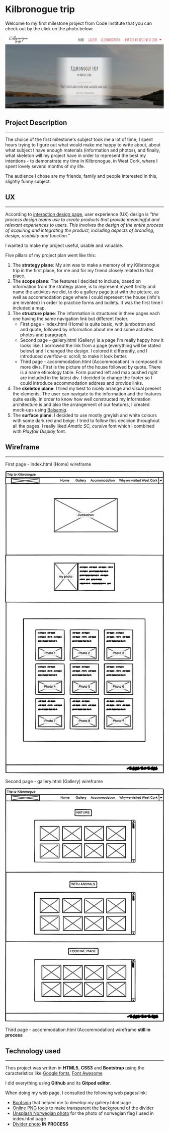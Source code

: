 # Kilbronogue trip

Welcome to my first milestone project from Code Institute that you can check out by the click on the photo below:

[![Foo](images/readme-photo.JPG)](https://gillem.github.io/excercise/)



## Project Description
***
The choice of the first milestone's subject took me a lot of time; I spent hours trying to figure out what 
would make me happy to write about, about what subject I have enough materials (information and photos),
and finally, what skeleton will my project have in order to represent the best my intentions - to demonstrate
my time in Kilbronogue, in West Cork, where I spent lovely several months of my life.

The audience I chose are my friends, family and people interested in this, slightly funny subject. 

##  UX
***
According to [interaction design page](https://www.interaction-design.org/literature/topics/ux-design), user 
experience (UX) design is _"the process design teams use to create products that provide meaningful and relevant 
experiences to users. This involves the design of the entire process of acquiring and integrating the product, 
including aspects of branding, design, usability and function."_

I wanted to make my project useful, usable and valuable.


Five pillars of my project plan went like this:


1.	The **strategy plane**: My aim was to make a memory of my Kilbronogue trip in the first place, for me and for my friend closely related to that place.
2.	The **scope plane**: The features I decided to include, based on information from the strategy plane, is 
    to represent myself firstly and name the activites we did, to do a gallery page just with the picture, as well as
    accommodation page where I could represent the house (info's are invented) in order to practice forms and bullets.
    It was the first time I included a map.
3.	The **structure plane**: The information is structured in three pages each one having the same navigation link but 
    different footer. 
    * First page - index.html (Home) is quite basic, with jumbotron and and quote, followed by information
    about me and some activites photos and paragraph.
    * Second page - gallery.html (Gallery) is a page I'm really happy how it looks like. I borrowed the link from a page 
    (everything will be stated below) and I changed the design. I colored it differently, and I introduced overflow-x: scroll;
    to make it look better.
    * Third page - accommodation.html (Accommodation) in composed in more divs. First is the picture of the house followed
    by quote. There is a name etimology table. Form pushed left and map pushed right are included in the latest div. 
    I decided to change the footer so I could introduce accommodation address and provide links. 
4.	The **skeleton plane**: I tried my best to nicely arrange and visual present the elements. The user can navigate 
    to the information and the features quite easily. In order to know how well constructed my information 
    architecture is and also the arrangement of our features, I created mock-ups using [Balsamiq](https://balsamiq.com/?gclid=CjwKCAiA4o79BRBvEiwAjteoYP-BL8x2zPrc_Xa7JT-E3IZN4kkktcwmJJhUxVjhi-rTzlgNLc4jvxoCWOoQAvD_BwE).
5.	The **surface plane**: I decided to use mostly greyish and white colours with some dark red and beige.
    I tried to follow this decicion throughout all the pages. I really liked _Amatic SC, cursive_ font which I combined
    with _Playfair Display_ font.


## Wireframe
***

First page - index.html (Home) wireframe

![Image](images/wireframe_1.png)


Second page - gallery.html (Gallery) wireframe

![Image](images/wireframe_2.png)

Third page - accommodation.html (Accommodation) wireframe **still in process**





## Technology used
***

Thos project was written in **HTML5**, **CSS3** and **Bootstrap** using the caracteristics like [Google fonts](https://fonts.google.com/), [Font Awesome](https://fontawesome.com/)

I did everything using **Github** and its **Gitpod editor**.

When doing my web page, I consulted the following web pages/link:
- [Bootsnip](https://bootsnipp.com/snippets/P2gor) that helped me to develop my gallery.html page
- [Online PNG tools](https://onlinepngtools.com/create-transparent-png) to make transparent the background of the divider
- [Unsplash Norwegian photo](https://static8.depositphotos.com/1134991/988/i/450/depositphotos_9883425-stock-photo-heart-and-love-gesture-by.jpg) for the photo of norwegian flag I used in index.html page
- [Divider photo](https://www.pinterest.ie/pin/847028642411885074/) **IN PROCESS**


